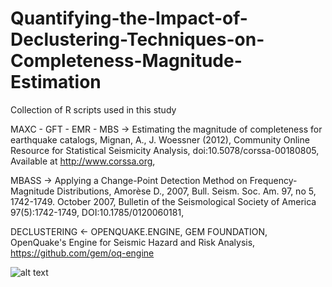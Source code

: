 # Quantifying-the-Impact-of-Declustering-Techniques-on-Completeness-Magnitude-Estimation

Collection of R scripts used in this study
  
MAXC - GFT - EMR - MBS -> Estimating the magnitude of completeness for earthquake catalogs,
Mignan, A., J. Woessner (2012),
Community Online Resource for Statistical Seismicity Analysis,
doi:10.5078/corssa-00180805,
Available at http://www.corssa.org,

MBASS -> Applying a Change-Point Detection Method on Frequency-Magnitude Distributions,
Amorèse D., 2007,
Bull. Seism. Soc. Am. 97, no 5, 1742-1749. October 2007,
Bulletin of the Seismological Society of America 97(5):1742-1749,
DOI:10.1785/0120060181,


DECLUSTERING <- OPENQUAKE.ENGINE,
GEM FOUNDATION,
OpenQuake's Engine for Seismic Hazard and Risk Analysis,
https://github.com/gem/oq-engine

![alt text](path/to/your/image.png)

